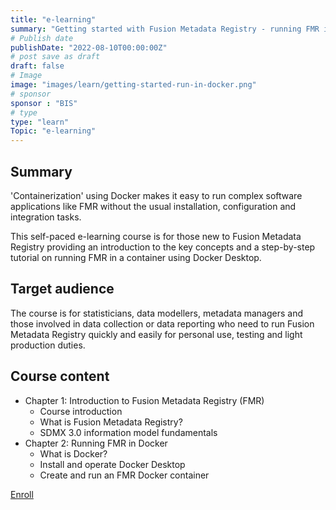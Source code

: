 ```yaml
---
title: "e-learning"
summary: "Getting started with Fusion Metadata Registry - running FMR in Docker"
# Publish date
publishDate: "2022-08-10T00:00:00Z"
# post save as draft
draft: false
# Image
image: "images/learn/getting-started-run-in-docker.png"
# sponsor
sponsor : "BIS"
# type
type: "learn"
Topic: "e-learning"
---
```


## Summary
'Containerization' using Docker makes it easy to run complex software applications like FMR without the usual installation, configuration and integration tasks.

This self-paced e-learning course is for those new to Fusion Metadata Registry providing an introduction to the key concepts and a step-by-step tutorial on running FMR in a container using Docker Desktop.

## Target audience
The course is for statisticians, data modellers, metadata managers and those involved in data collection or data reporting who need to run Fusion Metadata Registry quickly and easily for personal use, testing and light production duties.

## Course content
- Chapter 1: Introduction to Fusion Metadata Registry (FMR)
    - Course introduction
    - What is Fusion Metadata Registry?
    - SDMX 3.0 information model fundamentals
- Chapter 2: Running FMR in Docker
    - What is Docker?
    - Install and operate Docker Desktop
    - Create and run an FMR Docker container
    

<a class="btn btn-primary text-truncate" style="width: 140px;" href="https://sdmxio.thinkific.com/courses/fmr-docker-getting-started">Enroll</a>
